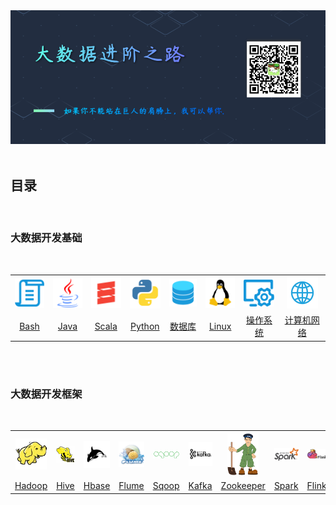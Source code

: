 <div align="center">
    <img src="https://github.com/BruceWong96/Advanced-BigData/blob/main/picture/README_TITLE.png">
</div>
<br />

## 目录
<br />

### 大数据开发基础
<br />
<table>
    <tr>
        <th><img width="50px" src="picture/icon/Bash.png"></th>
        <th><img width="50px" src="picture/icon/Java.png"></th>
        <th><img width="50px" src="picture/icon/Scala.png"></th>
        <th><img width="50px" src="picture/icon/Python.png"></th>
        <th><img width="50px" src="picture/icon/数据库.png"></th>
        <th><img width="50px" src="picture/icon/Linux.png"></th>
        <th><img width="50px" src="picture/icon/操作系统.png"></th>
        <th><img width="50px" src="picture/icon/计算机网络.png"></th>
    </tr>
    <tr>
        <td align="center"><a href="#">Bash</a></td>
        <td align="center"><a href="#">Java</a></td>
        <td align="center"><a href="#">Scala</a></td>
        <td align="center"><a href="#">Python</a></td>
        <td align="center"><a href="#">数据库</a></td>
        <td align="center"><a href="#">Linux</a></td>
        <td align="center"><a href="#">操作系统</a></td>
        <td align="center"><a href="#">计算机网络</a></td>
    </tr>
</table>
<br />
<br />

### 大数据开发框架
<br />
<table>
    <tr>
        <th><img width="50px" src="picture/icon/Hadoop.png"></th>
        <th><img width="50px" src="picture/icon/Hive.png"></th>
        <th><img width="50px" src="picture/icon/Hbase.png"></th>
        <th><img width="50px" src="picture/icon/Flume.png"></th>
        <th><img width="50px" src="picture/icon/Sqoop.png"></th>
        <th><img width="50px" src="picture/icon/Kafka.png"></th>
        <th><img width="50px" src="picture/icon/Zookeeper.png"></th>
        <th><img width="50px" src="picture/icon/Spark.png"></th>
        <th><img width="50px" src="picture/icon/Flink.png"></th>
    </tr>
    <tr>
        <td align="center"><a href="#">Hadoop</a></td>
        <td align="center"><a href="#">Hive</a></td>
        <td align="center"><a href="#">Hbase</a></td>
        <td align="center"><a href="#">Flume</a></td>
        <td align="center"><a href="#">Sqoop</a></td>
        <td align="center"><a href="#">Kafka</a></td>
        <td align="center"><a href="#">Zookeeper</a></td>
        <td align="center"><a href="#">Spark</a></td>
        <td align="center"><a href="#">Flink</a></td>
    </tr>
</table>
<br>